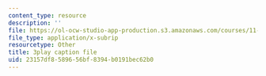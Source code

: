 ```yaml
---
content_type: resource
description: ''
file: https://ol-ocw-studio-app-production.s3.amazonaws.com/courses/11-016j-the-once-and-future-city-spring-2015/23157df8589656bf8394b0191bec62b0_XOfD39Pr4ZU.vtt
file_type: application/x-subrip
resourcetype: Other
title: 3play caption file
uid: 23157df8-5896-56bf-8394-b0191bec62b0
---
```

